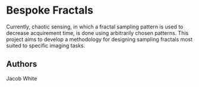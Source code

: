 # Bespoke Fractals
Currently, chaotic sensing, in which a fractal sampling pattern is used to decrease acquirement time, is done using arbitrarily chosen patterns. This project aims to develop a methodology for designing sampling fractals most suited to specific imaging tasks.

## Authors
Jacob White
